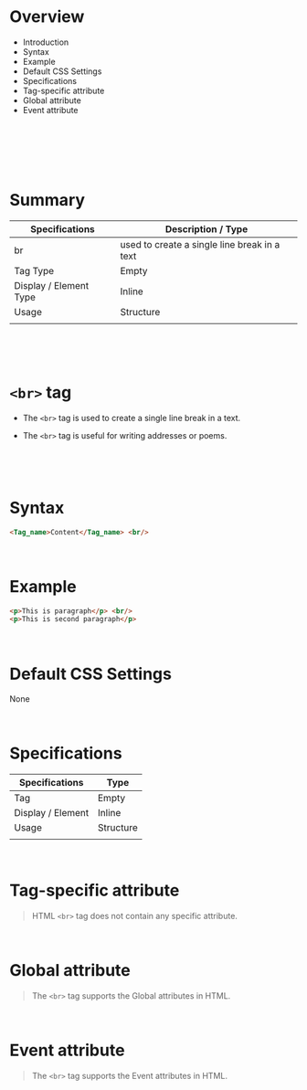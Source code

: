 # Overview

- Introduction
- Syntax
- Example
- Default CSS Settings
- Specifications
- Tag-specific attribute
- Global attribute
- Event attribute

&nbsp;

&nbsp;

&nbsp;

# Summary

| Specifications         | Description / Type                                 |
| ---------------------- | -------------------------------------------------- |
| br                  |  used to create a single line break in a text |
| Tag Type               | Empty                                          |
| Display / Element Type | Inline                                             |
| Usage                  | Structure                                          |
|                        |                                                    |

&nbsp;

&nbsp;



# `<br>` tag

- The `<br>` tag is used to create a single line break in a text.

- The `<br>` tag is useful for writing addresses or poems.

&nbsp;

&nbsp;

# Syntax

```html
<Tag_name>Content</Tag_name> <br/>
```

&nbsp;

# Example

```html
<p>This is paragraph</p> <br/>
<p>This is second paragraph</p>
```

&nbsp;

# Default CSS Settings

None

&nbsp;

# Specifications

| Specifications    | Type      |
| ----------------- | --------- |
| Tag               | Empty  |
| Display / Element | Inline     |
| Usage             | Structure |
|                   |           |

&nbsp;

# Tag-specific attribute

> HTML `<br>` tag does not contain any specific attribute.

&nbsp;

# Global attribute

> The `<br>` tag supports the Global attributes in HTML.

&nbsp;

# Event attribute

> The `<br>` tag supports the Event attributes in HTML.
